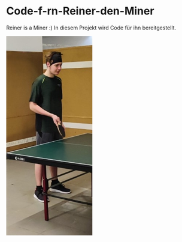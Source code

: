 # Code-f-rn-Reiner-den-Miner
Reiner is a Miner :) 
In diesem Projekt wird Code für ihn bereitgestellt.

![alt text](https://github.com/CVFZ/Code-f-rn-Reiner-den-Miner/blob/main/reiner_der_miner.jpg?raw=true)
